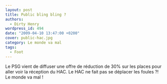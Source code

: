 ```yaml
---
layout: post
title: Public bling bling ?
authors:
  - Dirty Henry
wordpress_id: 494
date: "2009-04-10 13:47:00 +0200"
cover: public-hac.jpg
category: Le monde va mal
tags:
  - Foot
---
```


Le PSG vient de diffuser une offre de réduction de 30% sur les places pour aller
voir la réception du HAC. Le HAC ne fait pas se déplacer les foules ⁈ Le monde
va mal !
